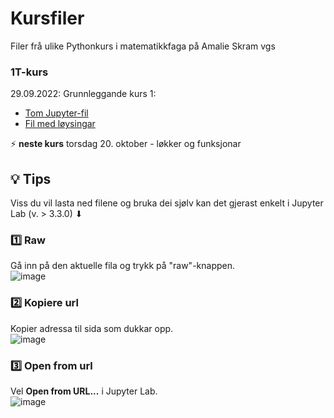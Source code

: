# Kursfiler
Filer frå ulike Pythonkurs i matematikkfaga på Amalie Skram vgs

### 1T-kurs
29.09.2022: Grunnleggande kurs 1: 
- [Tom Jupyter-fil](https://github.com/Matematikk-Amalie-Skram-vgs/kursfiler/blob/main/Utskrift_variablar_vilkaar.ipynb)
- [Fil med løysingar](https://github.com/Matematikk-Amalie-Skram-vgs/kursfiler/blob/main/MED-L%C3%98YSING_Utskrift_variablar_vilkaar.ipynb)

:zap: **neste kurs** torsdag 20. oktober - løkker og funksjonar

## :bulb: Tips

Viss du vil lasta ned filene og bruka dei sjølv kan det gjerast enkelt i Jupyter Lab (v. > 3.3.0) ⬇

### 1️⃣ Raw

Gå inn på den aktuelle fila og trykk på "raw"-knappen. <br>
![image](https://user-images.githubusercontent.com/79814135/192210705-1212dc15-8e61-4f31-ab81-9002dd814ea7.png)

### 2️⃣ Kopiere url

Kopier adressa til sida som dukkar opp. <br>
![image](https://user-images.githubusercontent.com/79814135/192210812-ffa3f79c-1f9d-4059-b9dd-5184ff6850d7.png)

### 3️⃣ Open from url

Vel **Open from URL...** i Jupyter Lab. <br>
![image](https://user-images.githubusercontent.com/79814135/192210948-370062c9-81d9-4158-a935-e25aad7332bc.png)

